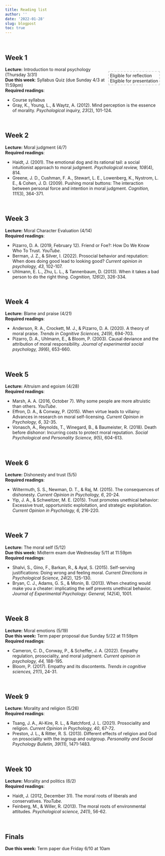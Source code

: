 ```yaml
---
title: Reading list
author: ''
date: '2022-01-28'
slug: blogpost
toc: true
---
```



<script src="https://kit.fontawesome.com/7a8f291e87.js" crossorigin="anonymous"></script>

<style>

h1 svg{
margin: -2px;
height: 0;
width: 0;
}

* + * {
    margin-top: 0rem;
}

.fa-internet-explorer {
    color: #61a0ff;
}


.fa-internet-explorer:hover {
    color: #e6f0ff;
}

.fa-download {
    color: #b68fff;
}


.fa-download:hover {
    color: #e6f0ff;
}

.fa-video {
    color: #61a0ff;
}

.fa-video:hover {
    color: #e6f0ff;
}

.fa-desktop {
    color: #6b6b6b;
}

.fa-desktop:hover {
    color: #ededed;
}

.fa-comments {
    color: #6b6b6b;
}

.fa-comments:hover {
    color: #ededed;
}

.fa-pen-alt {
    color: #6b6b6b;
}

.fa-pen-alt:hover {
    color: #ededed;
}


.fa-apple {
    color: #A3AAAE;
}

.fa-apple:hover {
    color: #dfe1e2;
}

.fa-spotify {
    color: #1DB954;
}

.fa-spotify:hover {
    color: #a2f1be;
}

.float-right{
float: right;
border: 2px dashed #D3D3D3;;
padding: 4px;
}
</style>

<style>
div.highlight-gray {background-color:#ffffff;  padding-right: 100px}
</style>

<br>

<p style="float: right">

</p>

## Week 1

<p class="float-right"><i class="fas fa-pen-alt"></i> Eligible for reflection <br> <i class="fas fa-comments"></i> Eligible for presentation</p>


**Lecture:** Introduction to moral psychology (Thursday 3/31) [<i class="fas fa-desktop"></i>](/moral-psych-sp2022/public/lectures/week_1.html#1)<br>
**Due this week**: Syllabus Quiz (due Sunday 4/3 at 11:59pm) <br>
**Required readings**: <br>
* Course syllabus  [<i class="fab fa-internet-explorer"></i>](/syllabus/) [<i class="fas fa-download"></i>](/pdf/SPRING2022_Moral_Psychology_Syllabus.pdf)
* Gray, K., Young, L., & Waytz, A. (2012). Mind perception is the essence of morality. *Psychological inquiry, 23*(2), 101-124.[<i class="fas fa-download"></i>](/pdf/Gray_2012.pdf)

<br>

## Week 2

**Lecture:** Moral judgment (4/7) [<i class="fas fa-desktop"></i>](lectures/1a_introduction.html)<br>
**Required readings**: <br>
* [<i class="fas fa-pen-alt"></i>](/2022-02-06-course-syllabus/#reflections) Haidt, J. (2001). The emotional dog and its rational tail: a social intuitionist approach to moral judgment. *Psychological review, 108*(4), 814. [<i class="fas fa-download"></i>](/pdf/Haidt_2001.pdf) 
* Greene, J. D., Cushman, F. A., Stewart, L. E., Lowenberg, K., Nystrom, L. E., & Cohen, J. D. (2009). Pushing moral buttons: The interaction between personal force and intention in 
moral judgment. *Cognition, 111*(3), 364-371. [<i class="fas fa-download"></i>](/pdf/Greene_2009.pdf)

<br>

## Week 3
**Lecture:** Moral Character Evaluation (4/14) [<i class="fas fa-desktop"></i>](lectures/1a_introduction.html)<br>
**Required readings**: <br>
* [<i class="fas fa-pen-alt"></i>](/2022-02-06-course-syllabus/#reflections) Pizarro, D. A. (2019, February 12). Friend or Foe?: How Do We Know Who To Trust. 
*YouTube.* [<i class="fab fa-internet-explorer"></i>](https://www.youtube.com/watch?v=LOB4eCzoOJ8) 
* [<i class="fas fa-pen-alt"></i>](/2022-02-06-course-syllabus/#reflections) Berman, J. Z., & Silver, I. (2022). Prosocial behavior and reputation: When does doing good lead to looking good? *Current opinion in psychology, 43*, 102-107. [<i class="fas fa-download"></i>](/pdf/Berman_2022.pdf) 
*  [<i class="fas fa-comments">](/2022-02-06-course-syllabus/#lead-discussion)</i> Uhlmann, E. L., Zhu, L. L., & Tannenbaum, D. (2013). When it takes a bad person to do the 
right thing. *Cognition, 126*(2), 326-334. [<i class="fas fa-download"></i>](/pdf/Uhlmann_2013.pdf) 

<br>

## Week 4 
**Lecture:** Blame and praise (4/21) [<i class="fas fa-desktop"></i>](lectures/1a_introduction.html)<br>
**Required readings**: <br>
* [<i class="fas fa-pen-alt"></i>](/2022-02-06-course-syllabus/#reflections) Anderson, R. A., Crockett, M. J., & Pizarro, D. A. (2020). A theory of moral praise.  *Trends in Cognitive Sciences, 24*(9), 694-703.
 [<i class="fas fa-download"></i>](/pdf/Anderson_2020.pdf) 
* [<i class="fas fa-comments"></i>](/2022-02-06-course-syllabus/#lead-discussion) Pizarro, D. A., Uhlmann, E., & Bloom, P. (2003). Causal deviance and the attribution of moral 
responsibility. *Journal of experimental social psychology, 39*(6), 653-660.[<i class="fas fa-download"></i>](/pdf/Pizarro_2003.pdf) 

<br>

## Week 5 

**Lecture:** Altruism and egoism (4/28) [<i class="fas fa-desktop"></i>](lectures/1a_introduction.html)<br>
**Required readings**: <br>
* [<i class="fas fa-pen-alt"></i>](/2022-02-06-course-syllabus/#reflections) Marsh, A. A. (2016, October 7). Why some people are more altruistic than others. 
*YouTube*. [<i class="fab fa-internet-explorer"></i>](https://www.youtube.com/watch?v=uq-6T6TAu74)
* [<i class="fas fa-pen-alt"></i>](/2022-02-06-course-syllabus/#reflections) Effron, D. A., & Conway, P. (2015). When virtue leads to villainy: Advances in research on 
moral self-licensing. *Current Opinion in Psychology, 6*, 32-35. [<i class="fas fa-download"></i>](/pdf/Effron_2015.pdf) 
* [<i class="fas fa-comments"></i>](/2022-02-06-course-syllabus/#lead-discussion) Vonasch, A., Reynolds, T., Winegard, B., & Baumeister, R. (2018).  Death before 
dishonor: Incurring costs to protect moral reputation.  *Social Psychological and Personality Science, 9*(5), 604-613. [<i class="fas fa-download"></i>](/pdf/Vonasch_2018.pdf) 

<br>

## Week 6

**Lecture:** Dishonesty and trust (5/5) [<i class="fas fa-desktop"></i>](lectures/1a_introduction.html)<br>
**Required readings**: <br>
* [<i class="fas fa-pen-alt"></i>](/2022-02-06-course-syllabus/#reflections) Wiltermuth, S. S., Newman, D. T., & Raj, M. (2015). The consequences of dishonesty. *Current Opinion in Psychology, 6*, 20-24. [<i class="fas fa-download"></i>](/pdf/Wiltermuth_2015.pdf) 
* [<i class="fas fa-pen-alt"></i>](/2022-02-06-course-syllabus/#reflections) Yip, J. A., & Schweitzer, M. E. (2015). Trust promotes unethical behavior: Excessive trust,
opportunistic exploitation, and strategic exploitation. *Current Opinion in Psychology, 6,* 
216-220. [<i class="fas fa-download"></i>](/pdf/Yip_2015.pdf) 

<br>

## Week 7
**Lecture:** The moral self (5/12) [<i class="fas fa-desktop"></i>](lectures/1a_introduction.html)<br>
**Due this week:** Midterm exam due Wednesday 5/11 at 11:59pm<br>
**Required readings**: <br>
* [<i class="fas fa-pen-alt"></i>](/2022-02-06-course-syllabus/#reflections) Shalvi, S., Gino, F., Barkan, R., & Ayal, S. (2015).  Self-serving justifications: Doing wrong and 
feeling moral.  *Current Directions in Psychological Science, 24*(2), 125-130. [<i class="fas fa-download"></i>](/pdf/Shalvi_2015.pdf) 
* [<i class="fas fa-comments"></i>](/2022-02-06-course-syllabus/#lead-discussion)  Bryan, C. J., Adams, G. S., & Monin, B. (2013). When cheating would make you a cheater: 
implicating the self prevents unethical behavior. *Journal of Experimental Psychology: 
General, 142*(4), 1001. [<i class="fas fa-download"></i>](/pdf/Bryan_2013.pdf) 

<br>

## Week 8
**Lecture:** Moral emotions (5/19) [<i class="fas fa-desktop"></i>](lectures/1a_introduction.html)<br>
**Due this week:** Term paper proposal due Sunday 5/22 at 11:59pm<br>
**Required readings**: <br>
* [<i class="fas fa-pen-alt"></i>](/2022-02-06-course-syllabus/#reflections) Cameron, C. D., Conway, P., & Scheffer, J. A. (2022). Empathy regulation, prosociality, and 
moral judgment. *Current opinion in psychology, 44,* 188-195. [<i class="fas fa-download"></i>](/pdf/Cameron_2022.pdf) 
* [<i class="fas fa-pen-alt"></i>](/2022-02-06-course-syllabus/#reflections) Bloom, P. (2017). Empathy and its discontents. *Trends in cognitive sciences, 21*(1), 24-31.
 [<i class="fas fa-download"></i>](/pdf/Bloom_2017.pdf) 

<br>

## Week 9
**Lecture:** Morality and religion (5/26) [<i class="fas fa-desktop"></i>](lectures/1a_introduction.html)<br>
**Required readings**: <br>
* [<i class="fas fa-pen-alt"></i>](/2022-02-06-course-syllabus/#reflections) Tsang, J. A., Al-Kire, R. L., & Ratchford, J. L. (2021). Prosociality and religion. *Current 
Opinion in Psychology, 40*, 67-72. [<i class="fas fa-download"></i>](/pdf/Tsang_2021.pdf) 
* [<i class="fas fa-comments"></i>](/2022-02-06-course-syllabus/#lead-discussion) Preston, J. L., & Ritter, R. S. (2013). Different effects of religion and God on prosociality with the ingroup and outgroup. *Personality and Social Psychology Bulletin, 39*(11), 1471-1483. [<i class="fas fa-download"></i>](/pdf/Preston_2013.pdf) 

<br>

## Week 10
**Lecture:** Morality and politics (6/2) [<i class="fas fa-desktop"></i>](lectures/1a_introduction.html)<br>
**Required readings**: <br>
* [<i class="fas fa-pen-alt"></i>](/2022-02-06-course-syllabus/#reflections) Haidt, J. (2012, December 31). The moral roots of liberals and conservatives. 
*YouTube.*  [<i class="fab fa-internet-explorer"></i>]( https://www.youtube.com/watch?v=8SOQduoLgRw) 
* [<i class="fas fa-comments"></i>](/2022-02-06-course-syllabus/#lead-discussion) Feinberg, M., & Willer, R. (2013). The moral roots of environmental attitudes.  *Psychological science, 24*(1), 56-62. [<i class="fas fa-download"></i>](/pdf/Feinberg_2013.pdf) 

<br>

## Finals
**Due this week:** Term paper due Friday 6/10 at 10am
